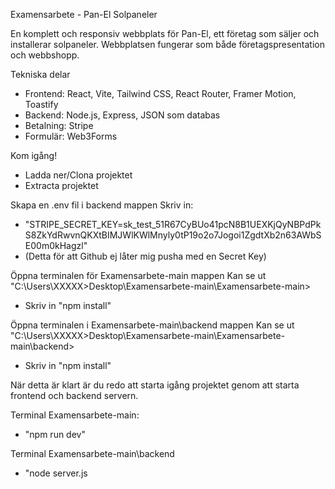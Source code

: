 Examensarbete - Pan-El Solpaneler

En komplett och responsiv webbplats för Pan-El, ett företag som säljer och installerar solpaneler. 
Webbplatsen fungerar som både företagspresentation och webbshopp.

Tekniska delar
- Frontend: React, Vite, Tailwind CSS, React Router, Framer Motion, Toastify
- Backend: Node.js, Express, JSON som databas
- Betalning: Stripe
- Formulär: Web3Forms

Kom igång!
- Ladda ner/Clona projektet
- Extracta projektet

Skapa en .env fil i backend mappen
Skriv in:
- "STRIPE_SECRET_KEY=sk_test_51R67CyBUo41pcN8B1UEXKjQyNBPdPkS8ZkYdRwvnQKXtBIMJWlKWlMnyly0tP19o2o7Jogoi1ZgdtXb2n63AWbSE00m0kHagzl"
- (Detta för att Github ej låter mig pusha med en Secret Key)

Öppna terminalen för Examensarbete-main mappen
Kan se ut "C:\Users\XXXXX>Desktop\Examensarbete-main\Examensarbete-main>
- Skriv in "npm install"

Öppna terminalen i Examensarbete-main\backend mappen
Kan se ut "C:\Users\XXXXX>Desktop\Examensarbete-main\Examensarbete-main\backend>
- Skriv in "npm install"

När detta är klart är du redo att starta igång projektet genom att starta frontend och backend servern.

Terminal Examensarbete-main:
- "npm run dev"

Terminal Examensarbete-main\backend
- "node server.js
